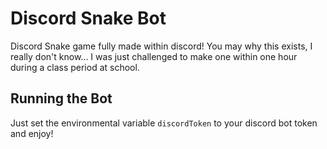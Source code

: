 # Discord Snake Bot

Discord Snake game fully made within discord! You may why this exists, I really don't know... I was just challenged to make one within one hour during a class period at school.

## Running the Bot

Just set the environmental variable `discordToken` to your discord bot token and enjoy!